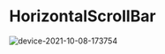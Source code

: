 # HorizontalScrollBar

![device-2021-10-08-173754](https://www.programmersought.com/images/933/822becf8db2f99cbb7154b3e583ed285.JPEG)

